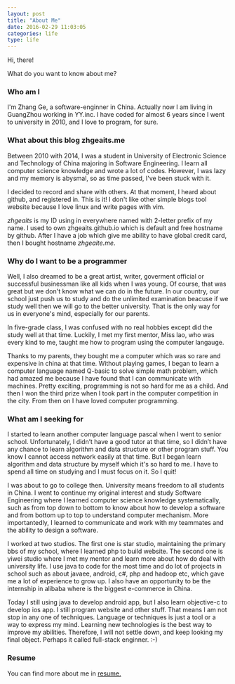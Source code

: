 ```yaml
---
layout: post
title: "About Me"
date: 2016-02-29 11:03:05
categories: life
type: life
---
```


Hi, there!

What do you want to know about me?

### Who am I

I'm Zhang Ge, a software-enginner in China. Actually now I am living in GuangZhou working in YY.inc. I have coded for almost 6 years since I went to university in 2010, and I love to program, for sure.

### What about this blog zhgeaits.me

Between 2010 with 2014, I was a student in University of Electronic Science and Technology of China majoring in Software Engineering. I learn all computer science knowledge and wrote a lot of codes. However, I was lazy and my memory is abysmal, so as time passed, I've been stuck with it.

I decided to record and share with others. At that moment, I heard about github, and registered in. This is it! I don't like other simple blogs tool website because I love linux and write pages with vim.

_zhgeaits_ is my ID using in everywhere named with 2-letter prefix of my name. I used to own zhgeaits.github.io which is default and free hostname by github. After I have a job which give me ability to have global credit card, then I bought hostname _zhgeaite.me_.

### Why do I want to be a programmer

Well, I also dreamed to be a great artist, writer, goverment official or successful businessman like all kids when I was young. Of course, that was great but we don't know what we can do in the future. In our country, our school just push us to study and do the unlimited examination beacuse if we study well then we will go to the better university. That is the only way for us in everyone's mind, especially for our parents.

In five-grade class, I was confused with no real hobbies except did the study well at that time. Luckily, I met my first mentor, Miss lao, who was every kind to me, taught me how to program using the computer langauge.

Thanks to my parents, they bought me a computer which was so rare and expensive in china at that time. Without playing games, I began to learn a computer language named Q-basic to solve simple math problem, which had amazed me because I have found that I can communicate with machines. Pretty exciting, programming is not so hard for me as a child. And then I won the third prize when I took part in the computer competition in the city. From then on I have loved computer programming.

### What am I seeking for

I started to learn another computer language pascal when I went to senior school. Unfortunately, I didn’t have a good tutor at that time, so I didn’t have any chance to learn algorithm and data structure or other program stuff. You know I cannot access network easily at that time. But I began learn algorithm and data structure by myself which it's so hard to me. I have to spend all time on studying and I must focus on it. So I quit!

I was about to go to college then. University means freedom to all students in China. I went to continue my original interest and study Software Engineering where I learned computer science knowledge systematically, such as from top down to bottom to know about how to develop a software and from bottom up to top to understand computer mechanism. More importantedly, I learned to communicate and work with my teammates and the ability to design a software. 

I worked at two studios. The first one is star studio, maintaining the primary bbs of my school, where I learned php to build website. The second one is yiwei studio where I met my mentor and learn more about how do deal with university life. I use java to code for the most time and do lot of projects in school such as about javaee, android, c#, php and hadoop etc, which gave me a lot of experience to grow up. I also have an opportunity to be the internship in alibaba where is the biggest e-commerce in China.

Today I still using java to develop android app, but I also learn objective-c to develop ios app. I still program website and other stuff. That means I am not stop in any one of techniques. Language or techniques is just a tool or a way to express my mind. Learning new technologies is the best way to improve my abilities. Therefore, I will not settle down, and keep looking my final object. Perhaps it called full-stack enginner. :-)

### Resume

You can find more about me in [resume.](http://zhgeaits.me/resume.html "resume")
